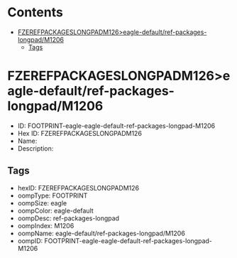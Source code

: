 



Contents
========

* [FZEREFPACKAGESLONGPADM126>eagle-default/ref-packages-longpad/M1206](#fzerefpackageslongpadm126eagle-defaultref-packages-longpadm1206)
	* [Tags](#tags)

# FZEREFPACKAGESLONGPADM126>eagle-default/ref-packages-longpad/M1206

- ID: FOOTPRINT-eagle-eagle-default-ref-packages-longpad-M1206
- Hex ID: FZEREFPACKAGESLONGPADM126
- Name: 
- Description: 

## Tags

- hexID: FZEREFPACKAGESLONGPADM126
- oompType: FOOTPRINT
- oompSize: eagle
- oompColor: eagle-default
- oompDesc: ref-packages-longpad
- oompIndex: M1206
- oompName: eagle-default/ref-packages-longpad/M1206
- oompID: FOOTPRINT-eagle-eagle-default-ref-packages-longpad-M1206
